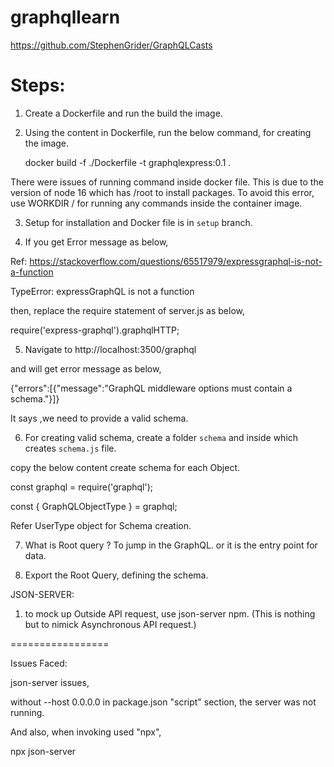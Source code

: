 # graphqllearn

https://github.com/StephenGrider/GraphQLCasts

Steps:
=====

1. Create a Dockerfile and run the build the image.
2. Using the content in Dockerfile, run the below command, for creating the image.

    docker build -f ./Dockerfile -t graphqlexpress:0.1 .

There were issues of running command inside docker file. This is due to the version of node 16 which has /root to install
packages. To avoid this error, use WORKDIR /<folder> for running any commands inside the container image.

3. Setup for installation and Docker file is in ```setup``` branch.

4. If you get Error message as below,

Ref: https://stackoverflow.com/questions/65517979/expressgraphql-is-not-a-function

TypeError: expressGraphQL is not a function

then, replace the require statement of server.js as below,

require('express-graphql').graphqlHTTP;

5. Navigate to http://localhost:3500/graphql

and will get error message as below,

{"errors":[{"message":"GraphQL middleware options must contain a schema."}]}

It says ,we need to provide a valid schema.

6. For creating valid schema, create a folder ```schema``` and inside which creates ```schema.js``` file.

copy the below content create schema for each Object.

const graphql = require('graphql');

const { GraphQLObjectType } = graphql; 

Refer UserType object for Schema creation.


7. What is Root query ? To jump in the GraphQL. or it is the entry point for data.

8. Export the Root Query, defining the schema.

JSON-SERVER:

1. to mock up Outside API request, use json-server npm. (This is nothing but to nimick Asynchronous API request.)



=================

Issues Faced:

json-server issues,

without --host 0.0.0.0 in package.json "script" section, the server was not running.

And also, when invoking used "npx",

npx json-server